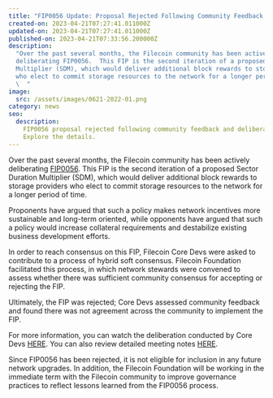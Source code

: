 ```yaml
---
title: "FIP0056 Update: Proposal Rejected Following Community Feedback and Deliberation"
created-on: 2023-04-21T07:27:41.011000Z
updated-on: 2023-04-21T07:27:41.011000Z
published-on: 2023-04-21T07:33:56.200000Z
description:
  "Over the past several months, the Filecoin community has been actively
  deliberating FIP0056.  This FIP is the second iteration of a proposed Sector Duration
  Multiplier (SDM), which would deliver additional block rewards to storage providers
  who elect to commit storage resources to the network for a longer period of time.\
  \  "
image:
  src: /assets/images/0621-2022-01.png
category: news
seo:
  description:
    FIP0056 proposal rejected following community feedback and deliberation.
    Explore the details.
---
```


Over the past several months, the Filecoin community has been actively deliberating [FIP0056](https://github.com/filecoin-project/FIPs/blob/master/FIPS/fip-0056.md). This FIP is the second iteration of a proposed Sector Duration Multiplier (SDM), which would deliver additional block rewards to storage providers who elect to commit storage resources to the network for a longer period of time.

Proponents have argued that such a policy makes network incentives more sustainable and long-term oriented, while opponents have argued that such a policy would increase collateral requirements and destabilize existing business development efforts.

In order to reach consensus on this FIP, Filecoin Core Devs were asked to contribute to a process of hybrid soft consensus. Filecoin Foundation facilitated this process, in which network stewards were convened to assess whether there was sufficient community consensus for accepting or rejecting the FIP.

Ultimately, the FIP was rejected; Core Devs assessed community feedback and found there was not agreement across the community to implement the FIP.

For more information, you can watch the deliberation conducted by Core Devs [HERE](https://www.youtube.com/watch?v=upUHn21ZIlQ). You can also review detailed meeting notes [HERE](https://github.com/filecoin-project/core-devs/blob/master/Core%20Dev%20Meetings/Meeting%200056.md).

Since FIP0056 has been rejected, it is not eligible for inclusion in any future network upgrades. In addition, the Filecoin Foundation will be working in the immediate term with the Filecoin community to improve governance practices to reflect lessons learned from the FIP0056 process.

